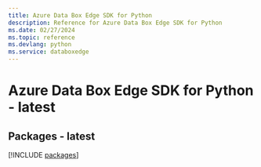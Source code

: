 ```yaml
---
title: Azure Data Box Edge SDK for Python
description: Reference for Azure Data Box Edge SDK for Python
ms.date: 02/27/2024
ms.topic: reference
ms.devlang: python
ms.service: databoxedge
---
```

# Azure Data Box Edge SDK for Python - latest
## Packages - latest
[!INCLUDE [packages](data-box-edge-index.md)]